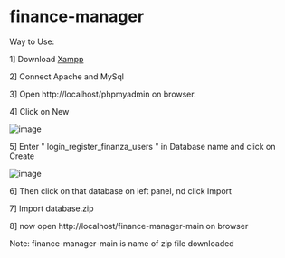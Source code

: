 # finance-manager

Way to Use:

1] Download [Xampp](https://www.apachefriends.org/xampp-files/7.4.27/xampp-windows-x64-7.4.27-2-VC15-installer.exe) 

2] Connect Apache and MySql

3] Open http://localhost/phpmyadmin on browser.

4] Click on New

![image](https://user-images.githubusercontent.com/94885893/155516817-b148f93b-1823-4058-aaa2-e56e021e0405.png)

5] Enter " login_register_finanza_users " in Database name and click on Create

![image](https://user-images.githubusercontent.com/94885893/155516964-ae0ae406-e89a-48b4-88b0-4b8e2ccfe470.png)

6] Then click on that database on left panel, nd click Import

7] Import database.zip

8] now open http://localhost/finance-manager-main on browser

Note: finance-manager-main is name of zip file downloaded 
